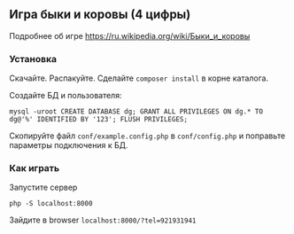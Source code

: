## Игра быки и коровы (4 цифры)

Подробнее об игре https://ru.wikipedia.org/wiki/Быки_и_коровы

### Установка

Скачайте. Распакуйте. Сделайте `composer install` в корне каталога.

Создайте БД и пользователя:

`mysql -uroot
CREATE DATABASE dg;
GRANT ALL PRIVILEGES ON dg.* TO dg@'%' IDENTIFIED BY '123';
FLUSH PRIVILEGES;
`

Скопируйте файл `conf/example.config.php` в `conf/config.php` и поправьте параметры подключения к БД.

### Как играть

Запустите сервер

`php -S localhost:8000`

Зайдите в browser `localhost:8000/?tel=921931941`
